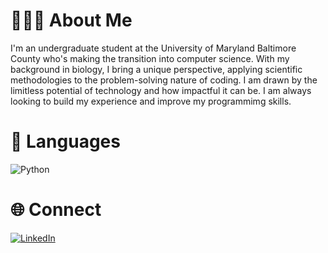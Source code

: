 # 👩🏻‍💻 About Me
I'm an undergraduate student at the University of Maryland Baltimore County who's making the transition into computer science. With my background in biology, I bring a unique perspective, applying scientific methodologies to the problem-solving nature of coding. I am drawn by the limitless potential of technology and how impactful it can be. I am always looking to build my experience and improve my programmimg skills.

# 👾 Languages
![Python](https://img.shields.io/badge/python-3670A0?style=plastic&logo=python&logoColor=ffdd54)

# 🌐 Connect
[![LinkedIn](https://img.shields.io/badge/LinkedIn-%230077B5.svg?logo=linkedin&logoColor=white)](https://linkedin.com/in/nuhaaajamu/) 



<!-- Proudly created with GPRM ( https://gprm.itsvg.in ) -->
